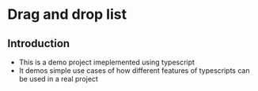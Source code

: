 # Drag and drop list

## Introduction
- This is a demo project imeplemented using typescript
- It demos simple use cases of how different features of typescripts can be used in a real project

